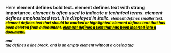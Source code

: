Here <b> element defines bold text.
<strong> element defines text with strong importance.
<i> element is often used to indicate a technical terms.
<em> element defines emphasized text. it is displayed in italic.
<small> element defines smaller text.
<mark> element defines text that should be marked or highlighted.
<del> element defines text that has been deleted from a document.
<ins> element defines a text that has been inserted into a document.

and <br> tag defines a line break, and is an empty element without a closing tag
